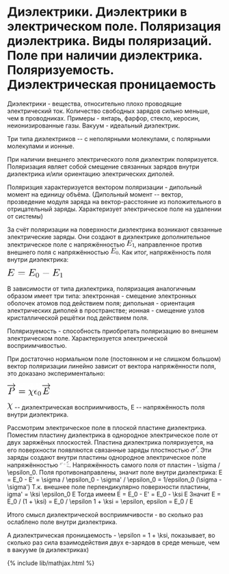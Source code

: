 # Диэлектрики. Диэлектрики в электрическом поле. Поляризация диэлектрика. Виды поляризаций. Поле при наличии диэлектрика. Поляризуемость. Диэлектрическая проницаемость

Диэлектрики - вещества, относительно плохо проводящие электрический ток. Количество свободных зарядов сильно меньше, чем в проводниках. Примеры - янтарь, фарфор, стекло, керосин, неионизированные газы. Вакуум - идеальный диэлектрик.

Три типа диэлектриков -- с неполярными молекулами, с полярными молекулами и ионные.

При наличии внешнего электрического поля диэлектрик поляризуется. Поляризация являет собой смещение связанных зарядов внутри диэлектрика и/или ориентацию электрических диполей. 

Поляризция характеризуется вектором поляризации - дипольный момент на единицу объёма. (Дипольный момент -- вектор, прозведение модуля заряда на вектор-расстояние из положительного в отрицательный заряды. Характеризует электрическое поле на удалении от системы)

За счёт поляризации на поверхности диэлектрика возникают связанные электрические заряды. Они создают в диэлектрике дополнительное электрическое поле с напряжённостью <img src='resources/E_1.png' height="15"/>, направленное против внешнего поля с напряжённостью <img src='resources/E_0.png' height="15"/>. Как итог, напряжённость поля внутри диэлектрика:

<img src='resources/E_equals_basic.png' height="20" />

В зависимости от типа диэлектрика, поляризация аналогичным образом имеет три типа: электронная - смещение электронных оболочек атомов под действием поля; дипольная - ориентация электрических диполей в пространстве; ионная - смещение узлов кристаллической решётки под действием поля.

Поляризуемость - способность приобретать поляризацию во внешнем электрическом поле. Характеризуется электрической восприимчивостью.

При достаточно нормальном поле (постоянном и не слишком большом) вектор поляризации линейно зависит от вектора напряжённости поля, это доказано экспериментально:

<img src='resources/P_equals.png' height="30">

<img src='resources/chi.png' height="15"> -- диэлектрическая восприимчивость, E -- напряжённость поля внутри диэлектрика.

Рассмотрим электрическое поле в плоской пластине диэлектрика.
Поместим пластину диэлектрика  в однородное электрическое поле от двух заряжёных плоскостей. 
Пластина диэлектрика поляризуется, на его поверхности появляются связанные заряды плостностью <img src='resources/sigma.png' height="15">. Эти заряды создают внутри пластины однородное электрическое поле напряжённостью <img src='resources/E_sharp.png' height="15"/>. Напряжённость самого поля от пластин - \sigma / \epsilon_0. Поля противонаправлены, значит поле внутри диэлектрика:
E = E_0 - E' = \sigma / \epsilon_0 - \sigma' / \epsilon_0 = 1/epsilon_0 (\sigma - \sigma')
Т.к. внешнее поле перпендикулярно поверхности пластины, 
igma' = \ksi \epsilon_0 E
Тогда имеем
E = E_0 - E' = E_0 - \ksi E
Значит
E = E_0 / (1 + \ksi) = E_0 / \epsilon
1 + \ksi = \epsilon, epsilon = E_0 / E

Итого смысл диэлектрической восприимчивости - во сколько раз ослаблено поле внутри диэлектрика.
 
А диэлектрическая проницаемость - \epsilon = 1 + \ksi, показывает, во сколько раз сила взаимодействия двух е-зарядов в среде меньше, чем в вакууме (в диэлектриках)

{% include lib/mathjax.html %}

